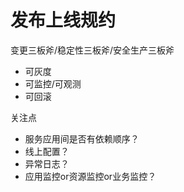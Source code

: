 

发布上线规约
======

变更三板斧/稳定性三板斧/安全生产三板斧
* 可灰度
* 可监控/可观测
* 可回滚

关注点
* 服务应用间是否有依赖顺序？
* 线上配置？
* 异常日志？
* 应用监控or资源监控or业务监控？

